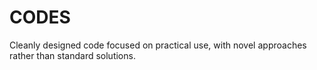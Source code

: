# CODES
Cleanly designed code focused on practical use, with novel approaches rather than standard solutions.
